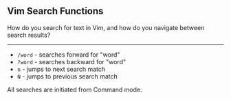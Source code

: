 ## Vim Search Functions

How do you search for text in Vim, and how do you navigate between search results?

---

- `/word` - searches forward for "word"
- `?word` - searches backward for "word"
- `n` - jumps to next search match
- `N` - jumps to previous search match

All searches are initiated from Command mode.

